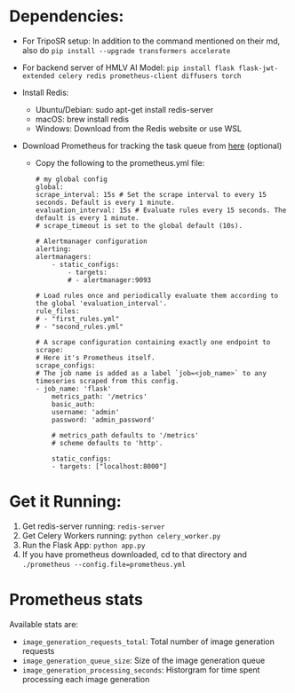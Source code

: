 
# Dependencies:

* For TripoSR setup:
    In addition to the command mentioned on their md, also do `pip install --upgrade transformers accelerate`


* For backend server of HMLV AI Model:
`pip install flask flask-jwt-extended celery redis prometheus-client diffusers torch`

* Install Redis:
    * Ubuntu/Debian: sudo apt-get install redis-server
    * macOS: brew install redis
    * Windows: Download from the Redis website or use WSL

* Download Prometheus for tracking the task queue from [here](https://prometheus.io/download/) (optional) 
    * Copy the following to the prometheus.yml file:
        ```
        # my global config
        global:
        scrape_interval: 15s # Set the scrape interval to every 15 seconds. Default is every 1 minute.
        evaluation_interval: 15s # Evaluate rules every 15 seconds. The default is every 1 minute.
        # scrape_timeout is set to the global default (10s).

        # Alertmanager configuration
        alerting:
        alertmanagers:
            - static_configs:
                - targets:
                # - alertmanager:9093

        # Load rules once and periodically evaluate them according to the global 'evaluation_interval'.
        rule_files:
        # - "first_rules.yml"
        # - "second_rules.yml"

        # A scrape configuration containing exactly one endpoint to scrape:
        # Here it's Prometheus itself.
        scrape_configs:
        # The job name is added as a label `job=<job_name>` to any timeseries scraped from this config.
        - job_name: 'flask'
            metrics_path: '/metrics'
            basic_auth:
            username: 'admin'
            password: 'admin_password'

            # metrics_path defaults to '/metrics'
            # scheme defaults to 'http'.

            static_configs:
            - targets: ["localhost:8000"]
        ```

# Get it Running:

1. Get redis-server running: `redis-server`
2. Get Celery Workers running: `python celery_worker.py`
3. Run the Flask App: `python app.py`
4. If you have prometheus downloaded, cd to that directory and `./prometheus --config.file=prometheus.yml`


# Prometheus stats
Available stats are:
* `image_generation_requests_total`: Total number of image generation requests
* `image_generation_queue_size`: Size of the image generation queue
* `image_generation_processing_seconds`: Historgram for time spent processing each image generation